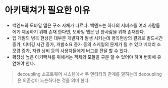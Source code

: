 # 아키택쳐가 필요한 이유

* 백엔드와 모바일 앱은 구조 자체가 다르다. 백엔드는 하나의 서비스를 여러 사람들에게 제공하기 위해 존재 한다면, 모바일 앱은 단 한사람을 위해 존재한다.
* 앱 개발의 병목 현상은 대부분 개발자가 발생 시키는데 병목현상의 결과로 빌드시간 증가, 디버깅 시간 증가, 개발소요 증가 등의 스케일의 문제가 될 수 있고 베터리 소모량 증가, 자원 낭비 등의 사용자들에게 버그를 전달 할 수 있다.
* 확장성 높은 아키택쳐를 위해서는 객체와 모듈을 구분 할 수 있어야 하며 변화에 유연해야 한다.

> decoupling
> 소프트웨어 시스템에서 두 엔티티의 관계를 말하는데 decoupling 은 의존성이 느슨하다는 것을 의미 한다.
